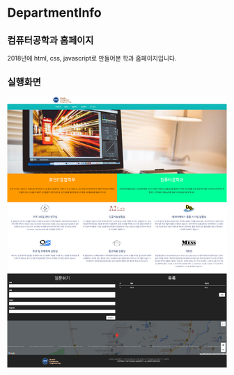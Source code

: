# DepartmentInfo

## 컴퓨터공학과 홈페이지

2018년에 html, css, javascript로 만들어본 학과 홈페이지입니다. 

## 실행화면

<img src="/img/screen_capture.png" width="700" heigth="370">